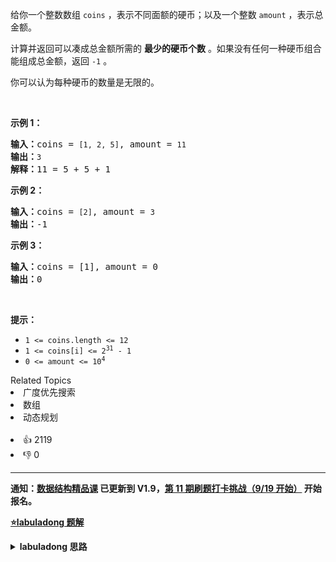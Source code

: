 <p>给你一个整数数组 <code>coins</code> ，表示不同面额的硬币；以及一个整数 <code>amount</code> ，表示总金额。</p>

<p>计算并返回可以凑成总金额所需的 <strong>最少的硬币个数</strong> 。如果没有任何一种硬币组合能组成总金额，返回&nbsp;<code>-1</code> 。</p>

<p>你可以认为每种硬币的数量是无限的。</p>

<p>&nbsp;</p>

<p><strong>示例&nbsp;1：</strong></p>

<pre>
<strong>输入：</strong>coins = <code>[1, 2, 5]</code>, amount = <code>11</code>
<strong>输出：</strong><code>3</code> 
<strong>解释：</strong>11 = 5 + 5 + 1</pre>

<p><strong>示例 2：</strong></p>

<pre>
<strong>输入：</strong>coins = <code>[2]</code>, amount = <code>3</code>
<strong>输出：</strong>-1</pre>

<p><strong>示例 3：</strong></p>

<pre>
<strong>输入：</strong>coins = [1], amount = 0
<strong>输出：</strong>0
</pre>

<p>&nbsp;</p>

<p><strong>提示：</strong></p>

<ul>
	<li><code>1 &lt;= coins.length &lt;= 12</code></li>
	<li><code>1 &lt;= coins[i] &lt;= 2<sup>31</sup> - 1</code></li>
	<li><code>0 &lt;= amount &lt;= 10<sup>4</sup></code></li>
</ul>
<div><div>Related Topics</div><div><li>广度优先搜索</li><li>数组</li><li>动态规划</li></div></div><br><div><li>👍 2119</li><li>👎 0</li></div>

<div id="labuladong"><hr>

**通知：[数据结构精品课](https://aep.h5.xeknow.com/s/1XJHEO) 已更新到 V1.9，[第 11 期刷题打卡挑战（9/19 开始）](https://mp.weixin.qq.com/s/eUG2OOzY3k_ZTz-CFvtv5Q) 开始报名。**



<p><strong><a href="https://labuladong.github.io/article?qno=322" target="_blank">⭐️labuladong 题解</a></strong></p>
<details><summary><strong>labuladong 思路</strong></summary>

## 基本思路

> 本文有视频版：[动态规划框架套路详解](https://www.bilibili.com/video/BV1XV411Y7oE)

PS：这道题在[《算法小抄》](https://mp.weixin.qq.com/s/tUSovvogbR9StkPWb75fUw) 的第 31 页。

1、**确定 base case**，显然目标金额 `amount` 为 0 时算法返回 0，因为不需要任何硬币就已经凑出目标金额了。

2、**确定「状态」，也就是原问题和子问题中会变化的变量**。由于硬币数量无限，硬币的面额也是题目给定的，只有目标金额会不断地向 base case 靠近，所以唯一的「状态」就是目标金额 `amount`。

3、**确定「选择」，也就是导致「状态」产生变化的行为**。目标金额为什么变化呢，因为你在选择硬币，你每选择一枚硬币，就相当于减少了目标金额。所以说所有硬币的面值，就是你的「选择」。

4、**明确 `dp` 函数/数组的定义**：输入一个目标金额 `n`，返回凑出目标金额 `n` 的最少硬币数量。

按照 `dp` 函数的定义描述「选择」，得到最终答案 `dp(amount)`。

**详细题解：[动态规划解题套路框架](https://labuladong.github.io/article/fname.html?fname=动态规划详解进阶)**

**标签：[一维动态规划](https://mp.weixin.qq.com/mp/appmsgalbum?__biz=MzAxODQxMDM0Mw==&action=getalbum&album_id=2122007027366395905)，[动态规划](https://mp.weixin.qq.com/mp/appmsgalbum?__biz=MzAxODQxMDM0Mw==&action=getalbum&album_id=1318881141113536512)，最短路径算法**

## 解法代码

```java
class Solution {
    int[] memo;

    public int coinChange(int[] coins, int amount) {
        memo = new int[amount + 1];
        // dp 数组全都初始化为特殊值
        Arrays.fill(memo, -666);
        return dp(coins, amount);
    }

    int dp(int[] coins, int amount) {
        if (amount == 0) return 0;
        if (amount < 0) return -1;
        // 查备忘录，防止重复计算
        if (memo[amount] != -666)
            return memo[amount];

        int res = Integer.MAX_VALUE;
        for (int coin : coins) {
            // 计算子问题的结果
            int subProblem = dp(coins, amount - coin);/**<extend up -200>


           ![](https://labuladong.github.io/algo/images/动态规划详解进阶/5.jpg)
*/
            // 子问题无解则跳过
            if (subProblem == -1) continue;
            // 在子问题中选择最优解，然后加一
            res = Math.min(res, subProblem + 1);
        }
        // 把计算结果存入备忘录
        memo[amount] = (res == Integer.MAX_VALUE) ? -1 : res;
        return memo[amount];
    }
}
```

**类似题目**：
  - [509. 斐波那契数 🟢](/problems/fibonacci-number)
  - [剑指 Offer II 103. 最少的硬币数目 🟠](/problems/gaM7Ch)

</details>
</div>


